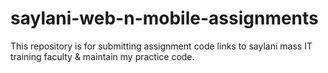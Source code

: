 # saylani-web-n-mobile-assignments
This repository is for submitting assignment code links to saylani mass IT training faculty &amp; maintain my practice code.

